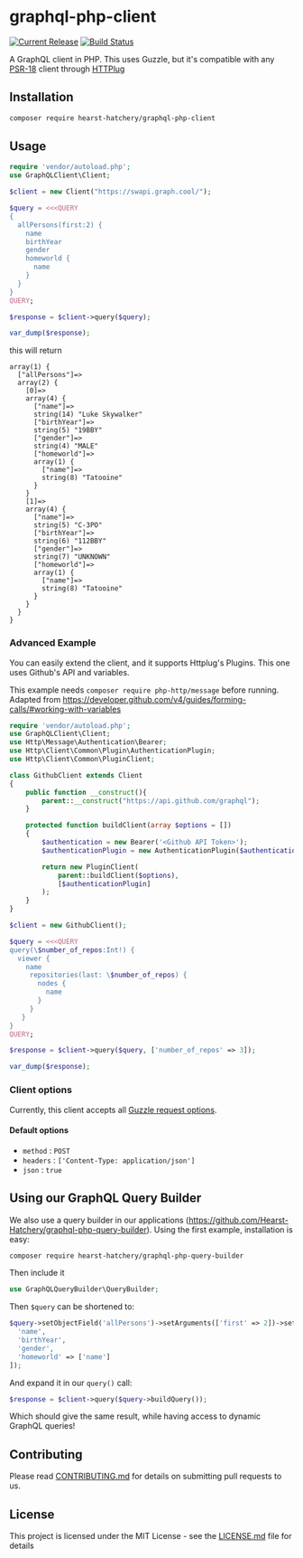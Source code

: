 # graphql-php-client
[![Current Release](https://img.shields.io/badge/release-0.3.0-1eb0fc.svg)](https://github.com/Hearst-Hatchery/graphql-php-client/releases/tag/0.3.0)
[![Build Status](https://travis-ci.com/Hearst-Hatchery/graphql-php-client.svg?branch=master)](https://travis-ci.com/Hearst-Hatchery/graphql-php-client)

A GraphQL client in PHP. This uses Guzzle, but it's compatible with any [PSR-18](http://www.php-fig.org/psr/psr-18/) client through [HTTPlug](http://httplug.io/)

## Installation

```bash
composer require hearst-hatchery/graphql-php-client
```

## Usage

```php
require 'vendor/autoload.php';
use GraphQLClient\Client;

$client = new Client("https://swapi.graph.cool/");

$query = <<<QUERY
{
  allPersons(first:2) {
    name
    birthYear
    gender
    homeworld {
      name
    }
  }
}
QUERY;

$response = $client->query($query);

var_dump($response);
```
this will return

```
array(1) {
  ["allPersons"]=>
  array(2) {
    [0]=>
    array(4) {
      ["name"]=>
      string(14) "Luke Skywalker"
      ["birthYear"]=>
      string(5) "19BBY"
      ["gender"]=>
      string(4) "MALE"
      ["homeworld"]=>
      array(1) {
        ["name"]=>
        string(8) "Tatooine"
      }
    }
    [1]=>
    array(4) {
      ["name"]=>
      string(5) "C-3PO"
      ["birthYear"]=>
      string(6) "112BBY"
      ["gender"]=>
      string(7) "UNKNOWN"
      ["homeworld"]=>
      array(1) {
        ["name"]=>
        string(8) "Tatooine"
      }
    }
  }
}
```

### Advanced Example

You can easily extend the client, and it supports Httplug's Plugins. This one uses Github's API and variables.

This example needs `composer require php-http/message` before running.
Adapted from https://developer.github.com/v4/guides/forming-calls/#working-with-variables

```php
require 'vendor/autoload.php';
use GraphQLClient\Client;
use Http\Message\Authentication\Bearer;
use Http\Client\Common\Plugin\AuthenticationPlugin;
use Http\Client\Common\PluginClient;

class GithubClient extends Client
{
    public function __construct(){
        parent::__construct("https://api.github.com/graphql");
    }

    protected function buildClient(array $options = [])
    {
        $authentication = new Bearer('<Github API Token>');
        $authenticationPlugin = new AuthenticationPlugin($authentication);

        return new PluginClient(
            parent::buildClient($options),
            [$authenticationPlugin]
        );
    }
}

$client = new GithubClient();

$query = <<<QUERY
query(\$number_of_repos:Int!) {
  viewer {
    name
     repositories(last: \$number_of_repos) {
       nodes {
         name
       }
     }
   }
}
QUERY;

$response = $client->query($query, ['number_of_repos' => 3]);

var_dump($response);
```


### Client options

Currently, this client accepts all [Guzzle request options](http://docs.guzzlephp.org/en/stable/request-options.html).

#### Default options

* `method` : `POST`
* `headers` : `['Content-Type: application/json']`
* `json` : `true`

## Using our GraphQL Query Builder

We also use a query builder in our applications (https://github.com/Hearst-Hatchery/graphql-php-query-builder). Using the first example, installation is easy:

```bash
composer require hearst-hatchery/graphql-php-query-builder
```

Then include it
```php
use GraphQLQueryBuilder\QueryBuilder;
```

Then `$query` can be shortened to:

```php
$query->setObjectField('allPersons')->setArguments(['first' => 2])->setQueryObject([
  'name',
  'birthYear',
  'gender',
  'homeworld' => ['name']
]);
```

And expand it in our `query()` call:
```php
$response = $client->query($query->buildQuery());
```

Which should give the same result, while having access to dynamic GraphQL queries!

## Contributing

Please read [CONTRIBUTING.md](CONTRIBUTING.md) for details on submitting pull requests to us.

## License

This project is licensed under the MIT License - see the [LICENSE.md](LICENSE.md) file for details
